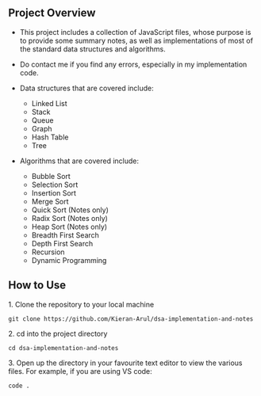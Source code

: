 ## Project Overview

- This project includes a collection of JavaScript files, whose purpose is to provide some summary notes, as well as implementations of most of the standard data structures and algorithms.

- Do contact me if you find any errors, especially in my implementation code.

- Data structures that are covered include:
  - Linked List
  - Stack
  - Queue
  - Graph
  - Hash Table
  - Tree
  
- Algorithms that are covered include:
  - Bubble Sort
  - Selection Sort
  - Insertion Sort
  - Merge Sort
  - Quick Sort (Notes only)
  - Radix Sort (Notes only)
  - Heap Sort (Notes only)
  - Breadth First Search
  - Depth First Search
  - Recursion
  - Dynamic Programming

## How to Use

1\. Clone the repository to your local machine
	
	git clone https://github.com/Kieran-Arul/dsa-implementation-and-notes

2\. cd into the project directory

	cd dsa-implementation-and-notes

3\. Open up the directory in your favourite text editor to view the various files. For example, if you are using VS code:

	code .

